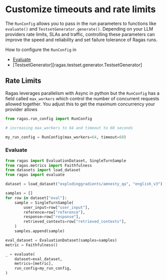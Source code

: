 # Customize timeouts and rate limits

The `RunConfig` allows you to pass in the run parameters to functions like `evaluate()` and `TestsetGenerator.generate()`. Depending on your LLM providers rate limits, SLAs and traffic, controlling these parameters can improve the speed and reliability and set failure tolerance of Ragas runs.

How to configure the `RunConfig` in

- [Evaluate](#evaluate)
- [TestsetGenerator][ragas.testset.generator.TestsetGenerator]

## Rate Limits

Ragas leverages parallelism with Async in python but the `RunConfig` has a field called `max_workers` which control the number of concurrent requests allowed together. You adjust this to get the maximum concurrency your provider allows


```python
from ragas.run_config import RunConfig

# increasing max_workers to 64 and timeout to 60 seconds

my_run_config = RunConfig(max_workers=64, timeout=60)
```

### Evaluate


```python
from ragas import EvaluationDataset, SingleTurnSample
from ragas.metrics import Faithfulness
from datasets import load_dataset
from ragas import evaluate

dataset = load_dataset("explodinggradients/amnesty_qa", "english_v3")

samples = []
for row in dataset["eval"]:
    sample = SingleTurnSample(
        user_input=row["user_input"],
        reference=row["reference"],
        response=row["response"],
        retrieved_contexts=row["retrieved_contexts"],
    )
    samples.append(sample)

eval_dataset = EvaluationDataset(samples=samples)
metric = Faithfulness()

_ = evaluate(
    dataset=eval_dataset,
    metrics=[metric],
    run_config=my_run_config,
)
```
